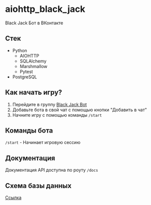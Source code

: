 # aiohttp_black_jack
Black Jack Бот в ВКонтакте

## Стек
- Python
  - AIOHTTP
  - SQLAlchemy
  - Marshmallow
  - Pytest
- PostgreSQL

## Как начать игру?
1. Перейдите в группу [Black Jack Bot](https://vk.com/club218833701)
2. Добавьте бота в свой чат с помощью кнопки "Добавить в чат"
3. Начните игру с помощью команды ```/start```

## Команды бота
```/start``` - Начинает игровую сессию

## Документация
Документация API доступна по роуту ```/docs```   

## Cхема базы данных
[Ссылка](https://dbdiagram.io/d/63ff4e2b296d97641d84a283)